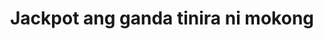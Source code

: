 ---
layout: post
title: Jackpot ang ganda tinira ni mokong
duration: '07:06'
view: 188
rate: 2
video: 'https://flashservice.xvideos.com/embedframe/25993009'
category: 
 - pinay
 - beautiful
tags: 
 - pinay-sex
 - nagparaos
 - nene
 - mokong
 - fucked
 - jackpot
 - flawless
 - hotel
priority: 0.9
changefreq: daily
---
